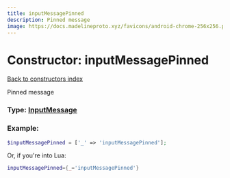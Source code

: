```yaml
---
title: inputMessagePinned
description: Pinned message
image: https://docs.madelineproto.xyz/favicons/android-chrome-256x256.png
---
```

# Constructor: inputMessagePinned  
[Back to constructors index](index.md)



Pinned message




### Type: [InputMessage](../types/InputMessage.md)


### Example:

```php
$inputMessagePinned = ['_' => 'inputMessagePinned'];
```  


Or, if you're into Lua:

```lua
inputMessagePinned={_='inputMessagePinned'}

```


